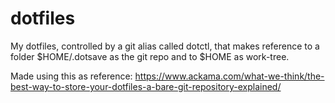 # dotfiles

My dotfiles, controlled by a git alias called dotctl, that makes reference to a folder $HOME/.dotsave as the git repo and to $HOME as work-tree.

Made using this as reference: https://www.ackama.com/what-we-think/the-best-way-to-store-your-dotfiles-a-bare-git-repository-explained/

